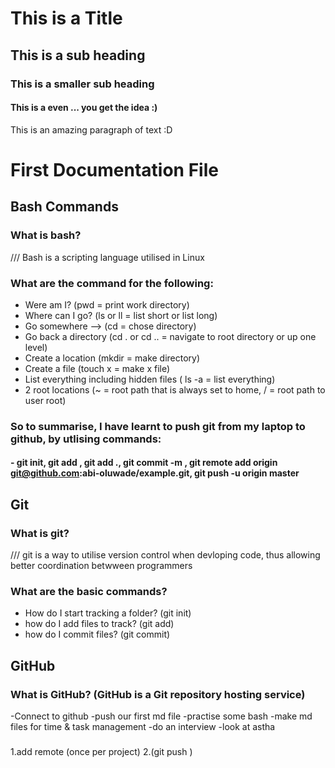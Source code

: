 # This is a Title
## This is a sub heading
### This is a smaller sub heading
#### This is a even ... you get the idea :)



This is an amazing paragraph of text :D




# First Documentation File



## Bash Commands
### What is bash?
/// Bash is a scripting language utilised in Linux
### What are the command for the following:

- Were am I? (pwd = print work directory)
- Where can I go? (ls or ll = list short or list long)
- Go somewhere --> (cd = chose directory)
- Go back a directory (cd . or cd .. = navigate to root directory or up one level)
- Create a location (mkdir = make directory)
- Create a file (touch x = make x file)
- List everything including hidden files ( ls -a = list everything)
- 2 root locations (~ = root path that is always set to home, / =  root path to user root)


### So to summarise, I have learnt to push git from my laptop to github, by utlising commands:
####  - git init, git add <file name>, git add ., git commit -m <message>, git remote add origin git@github.com:abi-oluwade/example.git, git push -u origin master



## Git
### What is git?
/// git is a way to utilise version control when devloping code, thus allowing better coordination betwween programmers
### What are the basic commands?
- How do I start tracking a folder? (git init)
- how do I add files to track? (git add)
- how do I commit files? (git commit)



## GitHub
### What is GitHub? (GitHub is a Git repository hosting service)
-Connect to github
-push our first md file
-practise some bash
-make md files for time & task management
-do an interview
-look at astha
###
1.add remote (once per project)
2.(git push <remote location><branch local>)
